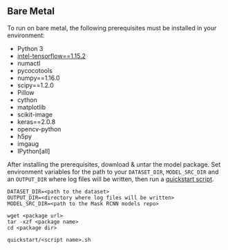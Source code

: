 <!--- 50. Bare Metal -->
## Bare Metal

To run on bare metal, the following prerequisites must be installed in your environment:
* Python 3
* [intel-tensorflow==1.15.2](https://pypi.org/project/intel-tensorflow/)
* numactl
* pycocotools
* numpy==1.16.0
* scipy==1.2.0
* Pillow
* cython
* matplotlib
* scikit-image
* keras==2.0.8
* opencv-python
* h5py
* imgaug
* IPython[all]

After installing the prerequisites, download & untar the model package.
Set environment variables for the path to your `DATASET_DIR`, `MODEL_SRC_DIR` and an
`OUTPUT_DIR` where log files will be written, then run a 
[quickstart script](#quick-start-scripts).


```
DATASET_DIR=<path to the dataset>
OUTPUT_DIR=<directory where log files will be written>
MODEL_SRC_DIR=<path to the Mask RCNN models repo>

wget <package url>
tar -xzf <package name>
cd <package dir>

quickstart/<script name>.sh
```
